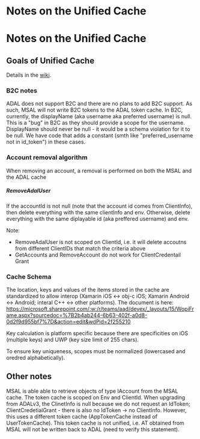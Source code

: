 ﻿# Notes on the Unified Cache

# Notes on the Unified Cache

## Goals of Unified Cache

Details in the [wiki](https://github.com/AzureAD/azure-activedirectory-library-for-dotnet/wiki/changes-adalnet-4.0-preview).

### B2C notes

ADAL does not support B2C and there are no plans to add B2C support. As such, MSAL will not write B2C tokens to the ADAL token cache.
In B2C, currently, the displayName (aka username aka preferred username) is null. This is a "bug" in B2C as they should provide a scope for the username. DisplayName should never be null - it would be a schema violation for it to be null. We have code that adds a constant (smth like "preferred_username not in id_token") in these cases.

### Account removal algorithm

When removing an account, a removal is performed on both the MSAL and the ADAL cache

##### RemoveAdalUser

If the accountId is not null (note that the account id comes from ClientInfo), then delete everything with the same 
clientInfo and env. 
Otherwise, delete everything with the same diplayable id (aka preffered username) and env.

Note:
- RemoveAdalUser is not scoped on ClientId, i.e. it will delete accoutns from different ClientIDs that match the criteria above
- GetAccounts and RemoveAccount do not work for ClientCredentail Grant

### Cache Schema

The location, keys and values of the items stored in the cache are standardized to allow interop (Xamarin iOS <-> obj-c iOS; Xamarin Android <-> Android; interal C++ <-> other platforms). 
The document is here:
https://microsoft.sharepoint.com/:w:/r/teams/aad/devex/_layouts/15/WopiFrame.aspx?sourcedoc=%7B2b4ab244-6b63-402f-a0d8-0d2f9d955bf7%7D&action=edit&wdPid=2f255210

Key calculation is platform specific because there are specificities on iOS (multiple keys) and UWP (key size limit of 255 chars).

To ensure key uniqueness, scopes must be normalized (lowercased and oredred alphabetically).

## Other notes

MSAL is able able to retrieve objects of type IAccount from the MSAL cache. 
The token cache is scoped on Env and ClientId.
When upgrading from ADALv3, the ClinetInfo is null because we do not request an IdToken;
ClientCredetialGrant - there is also no IdToken -> no ClientInfo. However, this uses a different token cache (AppTokenCache instead of UserTokenCache). This token cache is not unified, i.e. AT obtained from MSAL will not be written back to ADAL (need to verify this statement).


